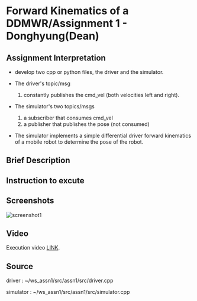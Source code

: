# Forward Kinematics of a DDMWR/Assignment 1 - Donghyung(Dean)

## Assignment Interpretation
* develop two cpp or python files, the driver and the simulator.

* The driver's topic/msg 
    1) constantly publishes the cmd_vel (both velocities left and right). 

* The simulator's two topics/msgs 
    1) a subscriber that consumes cmd_vel
     1) a publisher that publishes the pose (not consumed)

* The simulator implements a simple differential driver forward kinematics of a mobile robot to determine the pose of the robot.

## Brief Description


## Instruction to excute


## Screenshots
![screenshot1](./images/screenshot1.png)

## Video
Execution video [LINK](https://pages.github.com/).


## Source

driver : ~/ws_assn1/src/assn1/src/driver.cpp

simulator : ~/ws_assn1/src/assn1/src/simulator.cpp
